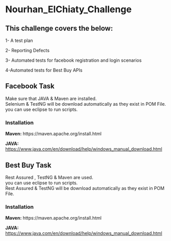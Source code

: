 # Nourhan_ElChiaty_Challenge
<h2>This challenge covers the below:</h2>

1- A test plan

2- Reporting Defects

3- Automated tests for facebook registration and login scenarios

4-Automated tests for Best Buy APIs

<h2>Facebook Task</h2>
Make sure that JAVA & Maven are installed. </br>
Selenium & TestNG will be download automatically as they exist in POM File.</br>
you can use eclipse to run scripts.
<h3>Installation</h3>
<b>Maven:</b>
https://maven.apache.org/install.html

<b>JAVA:</b>
https://www.java.com/en/download/help/windows_manual_download.html


<h2>Best Buy Task </h2>
Rest Assured , TestNG & Maven are used.</br>
you can use eclipse to run scripts.</br>
Rest Assured & TestNG will be download automatically as they exist in POM File.</br>
<h3>Installation</h3>
<b>Maven:</b>
https://maven.apache.org/install.html

<b>JAVA:</b>
https://www.java.com/en/download/help/windows_manual_download.html
